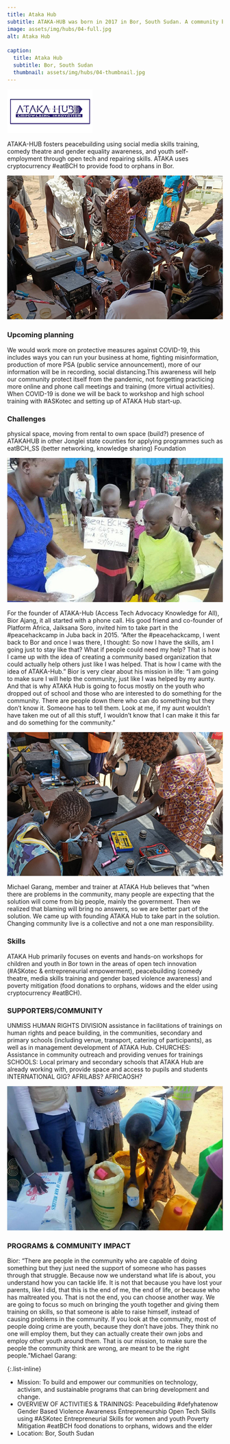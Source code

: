 ```yaml
---
title: Ataka Hub
subtitle: ATAKA-HUB was born in 2017 in Bor, South Sudan. A community based innovation centre ATAKA-HUB focus primarily on youth who dropped out of school and interested to do something for the community.
image: assets/img/hubs/04-full.jpg
alt: Ataka Hub

caption:
  title: Ataka Hub
  subtitle: Bor, South Sudan
  thumbnail: assets/img/hubs/04-thumbnail.jpg
---
```


![Ataka Hub](../assets/img/hubs/04-logo.png)

ATAKA-HUB fosters peacebuilding using social media skills training, comedy theatre and gender equality awareness, and youth self-employment through open tech and repairing skills. ATAKA uses cryptocurrency #eatBCH to provide food to orphans in Bor.

![Ataka Hub](/assets/img/hubs/04-content-1.jpg)

### Upcoming planning

We would work more on protective measures against COVID-19, this includes ways you can run your business at home, fighting misinformation, production of more PSA (public service announcement), more of our information will be in recording, social distancing.This awareness will help our community protect itself from the pandemic, not forgetting practicing more online and phone call meetings and training (more virtual activities). When COVID-19 is done we will be back to workshop and high school training with #ASKotec and setting up of ATAKA Hub start-up.

### Challenges

physical space, moving from rental to own space (build?)
presence of ATAKAHUB in other Jonglei state counties for applying programmes such as eatBCH_SS (better networking, knowledge sharing)
Foundation

![Ataka Hub](/assets/img/hubs/04-content-2.jpg)

For the founder of ATAKA-Hub (Access Tech Advocacy Knowledge for All), Bior Ajang, it all started with a phone call. His good friend and co-founder of Platform Africa, Jaiksana Soro, invited him to take part in the #peacehackcamp in Juba back in 2015. “After the #peacehackcamp, I went back to Bor and once I was there, I thought: So now I have the skills, am I going just to stay like that? What if people could need my help? That is how I came up with the idea of creating a community based organization that could actually help others just like I was helped. That is how I came with the idea of ATAKA-Hub.”
Bior is very clear about his mission in life: “I am going to make sure I will help the community, just like I was helped by my aunty. And that is why ATAKA Hub is going to focus mostly on the youth who dropped out of school and those who are interested to do something for the community. There are people down there who can do something but they don’t know it. Someone has to tell them. Look at me, if my aunt wouldn’t have taken me out of all this stuff, I wouldn’t know that I can make it this far and do something for the community.”

![Ataka Hub](/assets/img/hubs/04-content-3.jpg)

Michael Garang, member and trainer at ATAKA Hub believes that “when there are problems in the community, many people are expecting that the solution will come from big people, mainly the government. Then we realized that blaming will bring no answers, so we are better part of the solution. We came up with founding ATAKA Hub to take part in the solution. Changing community live is a collective and not a one man responsibility.

### Skills

ATAKA Hub primarily focuses on events and hands-on workshops for children and youth in Bor town in the areas of open tech innovation (#ASKotec & entrepreneurial empowerment), peacebuilding (comedy theatre, media skills training and gender based violence awareness) and poverty mitigation (food donations to orphans, widows and the elder using cryptocurrency #eatBCH).

### SUPPORTERS/COMMUNITY

UNMISS HUMAN RIGHTS DIVISION
assistance in facilitations of trainings on human rights and peace building, in the communities, secondary and primary schools (including venue, transport, catering of participants), as well as in management development of ATAKA Hub.
CHURCHES: Assistance in community outreach and providing venues for trainings
SCHOOLS: Local primary and secondary schools that ATAKA Hub are already working with, provide space and access to pupils and students
INTERNATIONAL
GIG? AFRILABS? AFRICAOSH?

![Ataka Hub](/assets/img/hubs/04-content-4.jpg)

### PROGRAMS & COMMUNITY IMPACT

Bior: “There are people in the community who are capable of doing something but they just need the support of someone who has passes through that struggle. Because now we understand what life is about, you understand how you can tackle life. It is not that because you have lost your parents, like I did, that this is the end of me, the end of life, or because who has maltreated you. That is not the end, you can choose another way. We are going to focus so much on bringing the youth together and giving them training on skills, so that someone is able to raise himself, instead of causing problems in the community. If you look at the community, most of people doing crime are youth, because they don’t have jobs. They think no one will employ them, but they can actually create their own jobs and employ other youth around them. That is our mission, to make sure the people the community think are wrong, are meant to be the right people.”Michael Garang:

{:.list-inline}
- Mission: To build and empower our communities on technology, activism, and sustainable programs that can bring development and change.
- OVERVIEW OF ACTIVITIES & TRAININGS: Peacebuilding
#defyhatenow
Gender Based Violence Awareness
Entrepreneurship
Open Tech Skills using #ASKotec
Entrepreneurial Skills for women and youth
Poverty Mitigation
#eatBCH food donations to orphans, widows and the elder
- Location: Bor, South Sudan